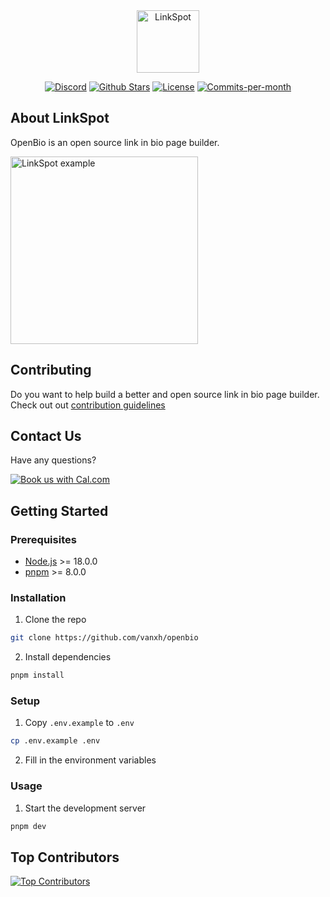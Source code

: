 <p align="center" style="margin-top: 120px">
   <a href="/github">
    <img width="100px" src="http://linkspot.ch/wp-content/uploads/2025/06/Artboard-1-1.png" alt="LinkSpot">
   </a>
</p>

<p align="center">
   <a href="/discord"><img alt="Discord" src="https://img.shields.io/discord/1146392594948034682"></a>
   <a href="https://github.com/yasinoezy/linkspot"><img src="https://img.shields.io/github/stars/vanxh/openbio" alt="Github Stars"></a>
   <a href="https://github.com/vanxh/openbio/blob/main/LICENSE"><img src="https://img.shields.io/badge/license-AGPLv3-purple" alt="License"></a>
   <a href="https://github.com/vanxh/openbio/pulse"><img src="https://img.shields.io/github/commit-activity/m/vanxh/openbio" alt="Commits-per-month"></a>
</p>

## About LinkSpot

OpenBio is an open source link in bio page builder.

<a href="https://openbio.app/vanxh">
   <img width="300px" src="https://openbio.app/example.jpg" alt="LinkSpot example" />
</a>

## Contributing

Do you want to help build a better and open source link in bio page builder. Check out out [contribution guidelines](https://github.com/vanxh/openbio/blob/main/CONTRIBUTING.md)

## Contact Us

Have any questions?
&nbsp;

[![Book us with Cal.com](https://cal.com/book-with-cal-dark.svg)](https://cal.com/vanxh/15min)

## Getting Started

### Prerequisites

- [Node.js](https://nodejs.org/en/) >= 18.0.0
- [pnpm](https://pnpm.io/) >= 8.0.0

### Installation

1. Clone the repo

```sh
git clone https://github.com/vanxh/openbio
```

2. Install dependencies

```sh
pnpm install
```

### Setup

1. Copy `.env.example` to `.env`

```sh
cp .env.example .env
```

2. Fill in the environment variables

### Usage

1. Start the development server

```sh
pnpm dev
```

## Top Contributors

[![Top Contributors](https://contrib.rocks/image?repo=vanxh/openbio)](https://github.com/vanxh/openbio/graphs/contributors)
